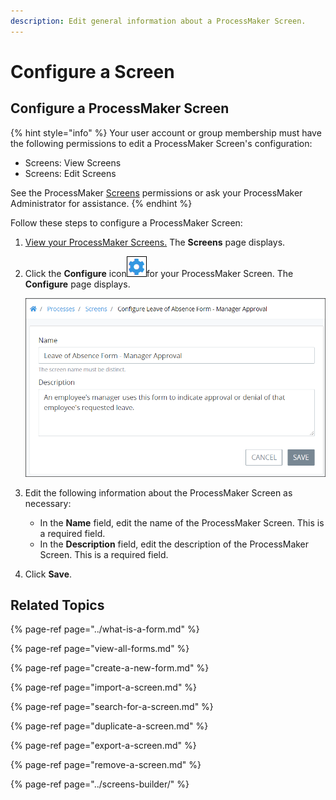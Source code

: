 ```yaml
---
description: Edit general information about a ProcessMaker Screen.
---
```


# Configure a Screen

## Configure a ProcessMaker Screen

{% hint style="info" %}
Your user account or group membership must have the following permissions to edit a ProcessMaker Screen's configuration:

* Screens: View Screens
* Screens: Edit Screens

See the ProcessMaker [Screens](../../../processmaker-administration/permission-descriptions-for-users-and-groups.md#screens) permissions or ask your ProcessMaker Administrator for assistance.
{% endhint %}

Follow these steps to configure a ProcessMaker Screen:

1. [View your ProcessMaker Screens.](view-all-forms.md) The **Screens** page displays.
2. Click the **Configure** icon![](../../../.gitbook/assets/configure-process-icon-processes-page-processes.png)for your ProcessMaker Screen. The **Configure** page displays.  

   ![](../../../.gitbook/assets/edit-screen-processes.png)

3. Edit the following information about the ProcessMaker Screen as necessary:
   * In the **Name** field, edit the name of the ProcessMaker Screen. This is a required field.
   * In the **Description** field, edit the description of the ProcessMaker Screen. This is a required field.
4. Click **Save**.

## Related Topics

{% page-ref page="../what-is-a-form.md" %}

{% page-ref page="view-all-forms.md" %}

{% page-ref page="create-a-new-form.md" %}

{% page-ref page="import-a-screen.md" %}

{% page-ref page="search-for-a-screen.md" %}

{% page-ref page="duplicate-a-screen.md" %}

{% page-ref page="export-a-screen.md" %}

{% page-ref page="remove-a-screen.md" %}

{% page-ref page="../screens-builder/" %}

